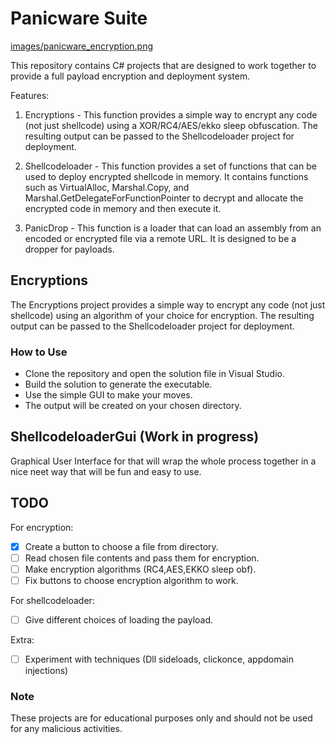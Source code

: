 # Panicware Suite

[images/panicware_encryption.png](panicware%20encrypion%20tab)

This repository contains C# projects that are designed to work together to provide a full payload encryption and deployment system.

Features:
1. Encryptions - This function provides a simple way to encrypt any code (not just shellcode) using a XOR/RC4/AES/ekko sleep obfuscation. The resulting output can be passed to the Shellcodeloader project for deployment.

2. Shellcodeloader - This function provides a set of functions that can be used to deploy encrypted shellcode in memory. It contains functions such as VirtualAlloc, Marshal.Copy, and Marshal.GetDelegateForFunctionPointer to decrypt and allocate the encrypted code in memory and then execute it.

3. PanicDrop - This function is a loader that can load an assembly from an encoded or encrypted file via a remote URL. It is designed to be a dropper for payloads.

## Encryptions
The Encryptions project provides a simple way to encrypt any code (not just shellcode) using an algorithm of your choice for encryption. The resulting output can be passed to the Shellcodeloader project for deployment.

### How to Use
- Clone the repository and open the solution file in Visual Studio.
- Build the solution to generate the executable.
- Use the simple GUI to make your moves.
- The output will be created on your chosen directory.

## ShellcodeloaderGui (Work in progress)
Graphical User Interface for that will wrap the whole process together in a nice neet way that will be fun and easy to use.

## TODO
For encryption: 
- [x] Create a button to choose a file from directory.
- [ ] Read chosen file contents and pass them for encryption.
- [ ] Make encryption algorithms (RC4,AES,EKKO sleep obf).
- [ ] Fix buttons to choose encryption algorithm to work.

For shellcodeloader:
- [ ] Give different choices of loading the payload.

Extra:
- [ ] Experiment with techniques (Dll sideloads, clickonce, appdomain injections)

### Note
These projects are for educational purposes only and should not be used for any malicious activities.